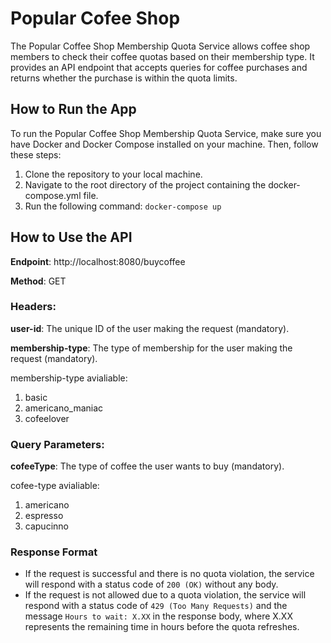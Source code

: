 # Popular Cofee Shop
The Popular Coffee Shop Membership Quota Service allows coffee shop members to check their coffee quotas based on their membership type. 
It provides an API endpoint that accepts queries for coffee purchases and returns whether the purchase is within the quota limits.

## How to Run the App

To run the Popular Coffee Shop Membership Quota Service, make sure you have Docker and Docker Compose installed on your machine. Then, follow these steps:

1. Clone the repository to your local machine.
2. Navigate to the root directory of the project containing the docker-compose.yml file.
3. Run the following command: ```docker-compose up```

## How to Use the API
**Endpoint**: http://localhost:8080/buycoffee

**Method**: GET

### Headers:
  
  **user-id**: The unique ID of the user making the request (mandatory).
  
  **membership-type**: The type of membership for the user making the request (mandatory).
  
  membership-type avialiable:
  1. basic
  2. americano_maniac
  3. cofeelover

### Query Parameters:

**cofeeType**: The type of coffee the user wants to buy (mandatory).

cofee-type avialiable:
  1. americano
  2. espresso
  3. capucinno

### Response Format
* If the request is successful and there is no quota violation, the service will respond with a status code of ```200 (OK)``` without any body.
* If the request is not allowed due to a quota violation, the service will respond with a status code of ```429 (Too Many Requests)```
  and the message ```Hours to wait: X.XX``` in the response body, where X.XX represents the remaining time in hours before the quota refreshes.
